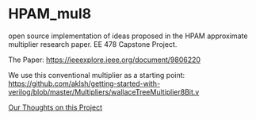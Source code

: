 # HPAM_mul8
open source implementation of ideas proposed in the HPAM approximate multiplier research paper. EE 478 Capstone Project.

The Paper: https://ieeexplore.ieee.org/document/9806220 

We use this conventional multiplier as a starting point:
https://github.com/aklsh/getting-started-with-verilog/blob/master/Multipliers/wallaceTreeMultiplier8Bit.v

[Our Thoughts on this Project](https://medium.com/@clowdur/an-open-source-implementation-and-investigation-of-the-hpam-approximate-multiplier-6f1e86814457)
